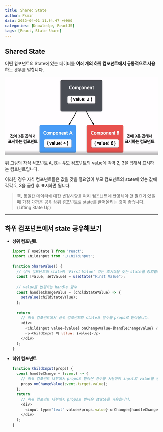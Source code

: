 ```yaml
---
title: Shared State
author: Psmin
data: 2023-04-02 11:24:47 +0900
categories: [Knowledge, ReactJS]
tags: [React, State Share]
---
```


## Shared State

어떤 컴포넌트의 State에 있는 데이터를 **여러 개의 하위 컴포넌트에서 공통적으로 사용**하는 경우를 말합니다.

![Shared-State](/assets/img/shared-state.png)

위 그림의 자식 컴포넌트 A, B는 부모 컴포넌트의 value에 각각 2, 3을 곱해서 표시하는 컴포넌트입니다.

이러한 경우 자식 컴포넌트들은 값을 갖을 필요없이 부모 컴포넌트의 state에 있는 값에 각각 2, 3을 곱한 후 표시하면 됩니다.

> 즉, 동일한 데이터에 대한 변경사항을 여러 컴포넌트에 반영해야 할 필요가 있을 때 가장 가까운 공통 상위 컴포넌트로 state를 끌어올리는 것이 좋습니다. (Lifting State Up)

---

## 하위 컴포넌트에서 state 공유해보기

- **상위 컴포넌트**

  ```js
  import { useState } from "react";
  import ChildInput from "./ChildInput";

  function ShareValue() {
    // 상위 컴포넌트의 state에 'First Value' 라는 초기값을 갖는 state를 정의합니다.
    const [value, setValue] = useState("First Value");

    // value를 변경하는 handle 함수
    const handleChangeValue = (childStateValue) => {
      setValue(childStateValue);
    };

    return (
      // 하위 컴포넌트에서 상위 컴포넌트의 state와 함수를 props로 받아옵니다.
      <div>
        <ChildInput value={value} onChangeValue={handleChangeValue} />
        <p>ChildInput 의 value: {value}</p>
      </div>
    );
  }
  ```

- **하위 컴포넌트**

  ```js
  function ChildInput(props) {
    const handleChange = (event) => {
      // 하위 컴포넌트 내부에서 props로 받아온 함수를 사용하여 input의 value를 넘기고 상위 컴포넌트의 value에 대입합니다.
      props.onChangeValue(event.target.value);
    };
    return (
      // 하위 컴포넌트 내부에서 props로 받아온 state를 사용합니다.
      <div>
        <input type="text" value={props.value} onChange={handleChange} />
      </div>
    );
  }
  ```
